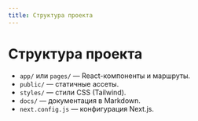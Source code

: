 ```yaml
---
title: Структура проекта
---
```


# Структура проекта

- `app/` или `pages/` — React-компоненты и маршруты.
- `public/` — статичные ассеты.
- `styles/` — стили CSS (Tailwind).
- `docs/` — документация в Markdown.
- `next.config.js` — конфигурация Next.js.
